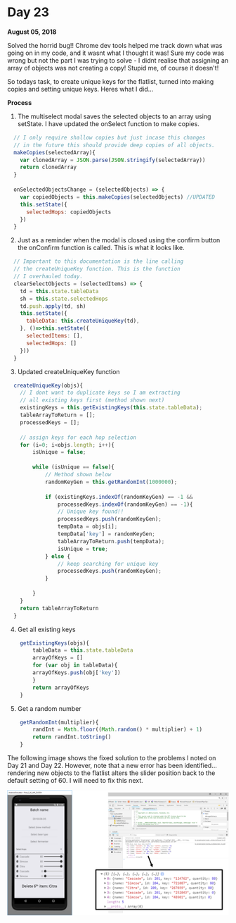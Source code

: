 # Day 23

**August 05, 2018** 

Solved the horrid bug!! Chrome dev tools helped me track down what was going on in my code, and it wasnt what I thought it was! Sure my code was wrong but not the part I was trying to solve - I didnt realise that assigning an array of objects was not creating a copy! Stupid me, of course it doesn't!

So todays task, to create unique keys for the flatlist, turned into making copies and setting unique keys. Heres what I did...


**Process**

1. The multiselect modal saves the selected objects to an array using setState. I have updated the onSelect function to make copies.
```js
  // I only require shallow copies but just incase this changes
  // in the future this should provide deep copies of all objects.
  makeCopies(selectedArray){
    var clonedArray = JSON.parse(JSON.stringify(selectedArray))
    return clonedArray
  }

  onSelectedObjectsChange = (selectedObjects) => {
    var copiedObjects = this.makeCopies(selectedObjects) //UPDATED
    this.setState({
      selectedHops: copiedObjects
    })
  }
```

2. Just as a reminder when the modal is closed using the confirm button the onConfirm function is called. This is what it looks like.
```js
  // Important to this documentation is the line calling 
  // the createUniqueKey function. This is the function 
  // I overhauled today.
  clearSelectObjects = (selectedItems) => {
    td = this.state.tableData
    sh = this.state.selectedHops
    td.push.apply(td, sh)
    this.setState({
      tableData: this.createUniqueKey(td),
    }, ()=>this.setState({
      selectedItems: [],
      selectedHops: []
    }))
  }

```

3. Updated createUniqueKey function
```js
  createUniqueKey(objs){
    // I dont want to duplicate keys so I am extracting 
    // all existing keys first (method shown next)
    existingKeys = this.getExistingKeys(this.state.tableData);
    tableArrayToReturn = [];
    processedKeys = [];
    
    // assign keys for each hop selection
    for (i=0; i<objs.length; i++){
        isUnique = false;

        while (isUnique == false){
            // Method shown below
            randomKeyGen = this.getRandomInt(1000000);
            
            if (existingKeys.indexOf(randomKeyGen) == -1 &&
                processedKeys.indexOf(randomKeyGen) == -1){
                // Unique key found!!
                processedKeys.push(randomKeyGen);
                tempData = objs[i];
                tempData['key'] = randomKeyGen;
                tableArrayToReturn.push(tempData);
                isUnique = true;
            } else {
                // keep searching for unique key
                processedKeys.push(randomKeyGen);
            }
            
        }
    }
    return tableArrayToReturn
  }
```

4. Get all existing keys
```js
    getExistingKeys(objs){
        tableData = this.state.tableData
        arrayOfKeys = []
        for (var obj in tableData){
        arrayOfKeys.push(obj['key'])
        }
        return arrayOfKeys
    }
```

5. Get a random number
```js
    getRandomInt(multiplier){
        randInt = Math.floor((Math.random() * multiplier) + 1)
        return randInt.toString()
    }
```

The following image shows the fixed solution to the problems I noted on Day 21 and Day 22. However, note that a new error has been identified... rendering new objects to the flatlist alters the slider position back to the default setting of 60. I will need to fix this next.

![Debug fix](https://github.com/rayblick/100-days-of-code/raw/master/docs/images/day023_1.png "Debug fix")

